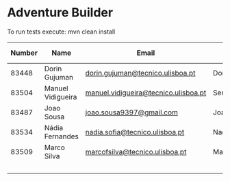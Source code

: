 ﻿# Adventure Builder

To run tests execute: mvn clean install


|   Number   |          Name           |            Email                     |   Name GitHUb  | Grupo |
| ---------- | ----------------------- | ------------------------------------ | ---------------| ----- |
| 83448      | Dorin Gujuman           | dorin.gujuman@tecnico.ulisboa.pt     | Dorin130       |   15  |
| 83504      | Manuel Vidigueira       | manuel.vidigueira@tecnico.ulisboa.pt | SemperDarky    |   15  |
| 83487      | Joao Sousa              | joao.sousa9397@gmail.com             | JoaoPBSousa    |   15  |
| 83534      | Nádia Fernandes         | nadia.sofia@tecnico.ulisboa.pt       | NadiaSofia     |   15  |
| 83509      | Marco Silva             | marcofsilva@tecnico.ulisboa.pt       | MarcofSilva    |   15  |
|            |                         |                                      |                |   5   |
